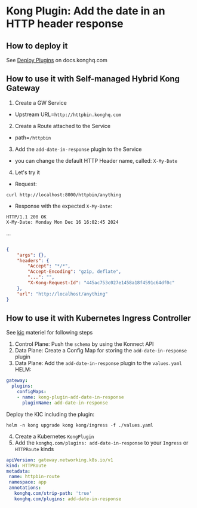 # Kong Plugin: Add the date in an HTTP header response

## How to deploy it
See [Deploy Plugins](https://docs.konghq.com/gateway/latest/plugin-development/get-started/deploy/) on docs.konghq.com

## How to use it with Self-managed Hybrid Kong Gateway
1) Create a GW Service
- Upstream URL=`http://httpbin.konghq.com`
2) Create a Route attached to the Service
- path=`/httpbin`
3) Add the `add-date-in-response` plugin to the Service
- you can change the default HTTP Header name, called: `X-My-Date`
4) Let's try it
- Request:
```shell
curl http://localhost:8000/httpbin/anything
```
- Response with the expected `X-My-Date`:
```
HTTP/1.1 200 OK
X-My-Date: Monday Mon Dec 16 16:02:45 2024
```
...
```json

{
    "args": {},
    "headers": {
        "Accept": "*/*",
        "Accept-Encoding": "gzip, deflate",
        "...": "",
        "X-Kong-Request-Id": "445ac753c027e1458a18f4591c64df0c"
    },
    "url": "http://localhost/anything"
}
```
## How to use it with Kubernetes Ingress Controller
See [kic](kic/) materiel for following steps
1) Control Plane: Push the `schema` by using the Konnect API
2) Data Plane: Create a Config Map for storing the `add-date-in-response` plugin
3) Data Plane: Add the `add-date-in-response` plugin to the `values.yaml` HELM:
```yaml
gateway:
  plugins:
    configMaps:
    - name: kong-plugin-add-date-in-response
      pluginName: add-date-in-response
```
Deploy the KIC including the plugin:
```shell
helm -n kong upgrade kong kong/ingress -f ./values.yaml
```
4) Create a Kubernetes `KongPlugin`
5) Add the `konghq.com/plugins: add-date-in-response` to your `Ingress` or `HTTPRoute` kinds
```yaml
apiVersion: gateway.networking.k8s.io/v1
kind: HTTPRoute
metadata:
 name: httpbin-route
 namespace: app
 annotations:
   konghq.com/strip-path: 'true'
   konghq.com/plugins: add-date-in-response
```